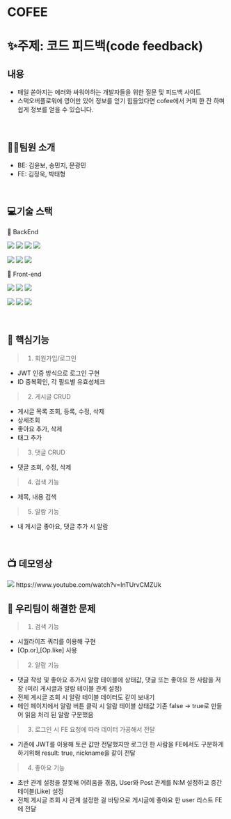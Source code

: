 # COFEE

# ✨주제: 코드 피드백(code feedback)

## 내용
- 매일 쏟아지는 에러와 싸워야하는 개발자들을 위한 질문 및 피드백 사이트
- 스택오버플로워에 영어만 있어 정보를 얻기 힘들었다면 cofee에서 커피 한 잔 하며 쉽게 정보를 얻을 수 있습니다.

<br>

## 💁‍♂️팀원 소개
- BE: 김윤보, 송민지, 문광민
- FE: 김정욱, 박태형

<br>

## 💻기술 스택
📌 BackEnd

<img src="https://img.shields.io/badge/javascript-333333?style=flat-square&logo=javascript&logoColor=yellow"/> <img src="https://img.shields.io/badge/mysql-3333ff?style=flat-square&logo=firebase&logoColor=white"/> 
<img src="https://img.shields.io/badge/express-666666?style=flat-square&logo=express&logoColor=white"/> <img src="https://img.shields.io/badge/Node.js-33cc00?style=flat-square&logo=Node.js&logoColor=white"/>


<img src="https://img.shields.io/badge/NPM-33cc00?style=flat-square&logo=NPM.js&logoColor=red"/> <img src="https://img.shields.io/badge/JSON WEB TOKEN-333333?style=flat-square&logo=json web token&logoColor=white"/> <img src="https://img.shields.io/badge/AWS-ffcc33?style=flat-square&logo=AWS&logoColor=white"/> 



📌 Front-end

<img src="https://img.shields.io/badge/javascript-333333?style=flat-square&logo=javascript&logoColor=yellow"/> <img src="https://img.shields.io/badge/HTML-ff3300?style=flat-square&logo=HTML&logoColor=white"/> <img src="https://img.shields.io/badge/CSS-3366ff?style=flat-square&logo=CSS&logoColor=white"/>

<img src="https://img.shields.io/badge/react-33ffff?style=flat-square&logo=react&logoColor=black"/> <img src="https://img.shields.io/badge/REDUX-6600cc?style=flat-square&logo=REDUX&logoColor=white"/> <img src="https://img.shields.io/badge/REACT ROUTER-6600cc?style=flat-square&logo=REACT ROUTER&logoColor=white"/>

<br>

## :dizzy: 핵심기능
> 1) 회원가입/로그인

 + JWT 인증 방식으로 로그인 구현
 + ID 중복확인, 각 필드별 유효성체크

> 2) 게시글 CRUD
 + 게시글 목록 조회, 등록, 수정, 삭제
 + 상세조회
 + 좋아요 추가, 삭제
 + 태그 추가

> 3) 댓글 CRUD
 + 댓글 조회, 수정, 삭제

> 4) 검색 기능
 + 제목, 내용 검색 

> 5) 알람 기능
 + 내 게시글 좋아요, 댓글 추가 시 알람

<br>

## :tv: 데모영상
<img src="https://img.shields.io/badge/YouTube-FF0000?style=flat&logo=YouTube&logoColor=white"/>
https://www.youtube.com/watch?v=InTUrvCMZUk

<br>

## :key: 우리팀이 해결한 문제

> 1) 검색 기능 
 + 시퀄라이즈 쿼리를 이용해 구현 
 + [Op.or],[Op.like] 사용

> 2) 알람 기능 
 + 댓글 작성 및 좋아요 추가시 알람 테이블에 상태값, 댓글 또는 좋아요 한 사람을 저장 (미리 게시글과 알람 테이블 관계 설정)
 + 전체 게시글 조회 시 알람 테이블 데이터도 같이 보내기
 + 메인 페이지에서 알람 버튼 클릭 시 알람 테이블 상태값 기존 false -> true로 만들어 읽음 처리 된 알람 구분했음

> 3) 로그인 시 FE 요청에 따라 데이터 가공해서 전달
 + 기존에 JWT를 이용해 토큰 값만 전달했지만 로그인 한 사람을 FE에서도 구분하게 하기위해 result: true, nickname을 같이 전달
 
> 4) 좋아요 기능 
 + 초반 관계 설정을 잘못해 어려움을 겪음, User와 Post 관계를 N:M 설정하고 중간 테이블(Like) 설정
 + 전체 게시글 조회 시 관계 설정한 걸 바탕으로 게시글에 좋야요 한 user 리스트 FE에 전달
 

